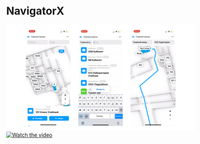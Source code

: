 # NavigatorX
![alt text](https://github.com/voronoff2803/NavigatorX/blob/main/app-screens.png?raw=true)
[![Watch the video](https://i9.ytimg.com/vi/1YsMzg3FmKU/mqdefault.jpg?sqp=CKyz8ZkG&rs=AOn4CLCT7A-KgYnfcaUhUe8RecgCDGOtNQ)](https://youtu.be/1YsMzg3FmKU)
